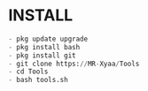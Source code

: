 # INSTALL
```python
- pkg update upgrade
- pkg install bash
- pkg install git
- git clone https://MR-Xyaa/Tools
- cd Tools
- bash tools.sh
```
